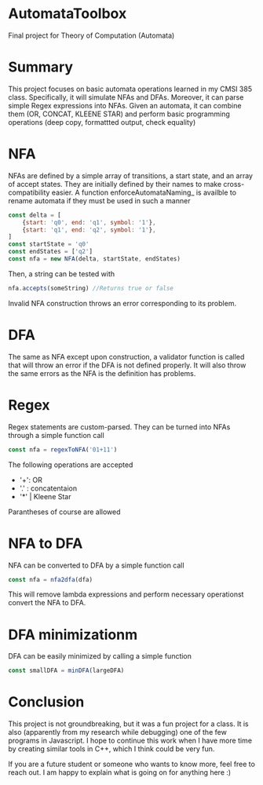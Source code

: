 # AutomataToolbox
Final project for Theory of Computation (Automata)

# Summary
This project focuses on basic automata operations learned in my CMSI 385 class. Specifically, it will simulate NFAs and DFAs. Moreover, it can parse simple Regex expressions into NFAs. Given an automata, it can combine them (OR, CONCAT, KLEENE STAR) and perform basic programming operations (deep copy, formattted output, check equality)

# NFA
NFAs are defined by a simple array of transitions, a start state, and an array of accept states. They are initially defined by their names to make cross-compatibility easier. A function enforceAutomataNaming_ is availble to rename automata if they must be used in such a manner
```javascript
const delta = [
    {start: 'q0', end: 'q1', symbol: '1'},
    {start: 'q1', end: 'q2', symbol: '1'},
]
const startState = 'q0'
const endStates = ['q2']
const nfa = new NFA(delta, startState, endStates)
```

Then, a string can be tested with 
```javascript
nfa.accepts(someString) //Returns true or false
```

Invalid NFA construction throws an error corresponding to its problem.

# DFA
The same as NFA except upon construction, a validator function is called that will throw an error if the DFA is not defined properly. It will also throw the same errors as the NFA is the definition has problems.

# Regex
Regex statements are custom-parsed. They can be turned into NFAs through a simple function call
```javascript
const nfa = regexToNFA('01+11')
```

The following operations are accepted
- '+': OR
- '.' : concatentaion
- '\*' | Kleene Star

Parantheses of course are allowed

# NFA to DFA
NFA can be converted to DFA by a simple function call
```javascript
const nfa = nfa2dfa(dfa)
```

This will remove lambda expressions and perform necessary operationst convert the NFA to DFA. 

# DFA minimizationm
DFA can be easily minimized by calling a simple function
```javascript
const smallDFA = minDFA(largeDFA)
```

# Conclusion
This project is not groundbreaking, but it was a fun project for a class. It is also (apparently from my research while debugging) one of the few programs in Javascript. I hope to continue this work when I have more time by creating similar tools in C++, which I think could be very fun.

If you are a future student or someone who wants to know more, feel free to reach out. I am happy to explain what is going on for anything here :)
